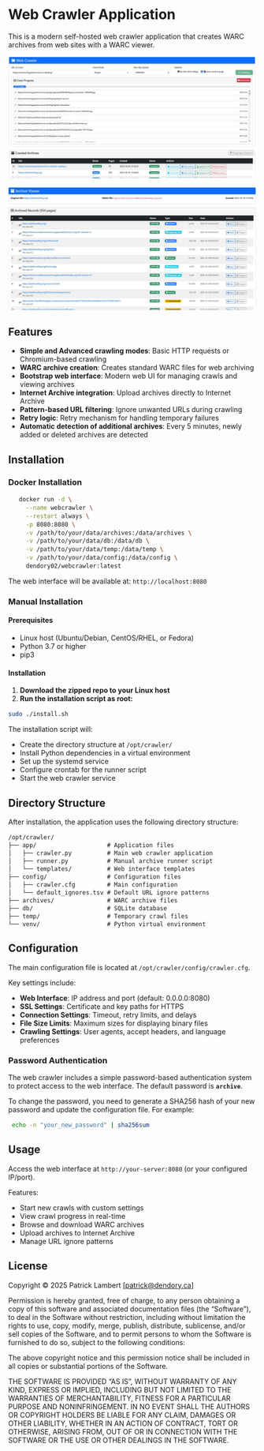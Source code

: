 # Web Crawler Application

This is a modern self-hosted web crawler application that creates WARC archives from web sites with a WARC viewer.

![](screenshot1.jpg)

![](screenshot2.jpg)

## Features

- **Simple and Advanced crawling modes**: Basic HTTP requests or Chromium-based crawling
- **WARC archive creation**: Creates standard WARC files for web archiving
- **Bootstrap web interface**: Modern web UI for managing crawls and viewing archives
- **Internet Archive integration**: Upload archives directly to Internet Archive
- **Pattern-based URL filtering**: Ignore unwanted URLs during crawling
- **Retry logic**: Retry mechanism for handling temporary failures
- **Automatic detection of additional archives**: Every 5 minutes, newly added or deleted archives are detected

## Installation

### Docker Installation

```bash
   docker run -d \
     --name webcrawler \
     --restart always \
     -p 8080:8080 \
     -v /path/to/your/data/archives:/data/archives \
     -v /path/to/your/data/db:/data/db \
     -v /path/to/your/data/temp:/data/temp \
     -v /path/to/your/data/config:/data/config \
     dendory02/webcrawler:latest
```

The web interface will be available at: `http://localhost:8080`

### Manual Installation

#### Prerequisites

- Linux host (Ubuntu/Debian, CentOS/RHEL, or Fedora)
- Python 3.7 or higher
- pip3

#### Installation

1. **Download the zipped repo to your Linux host**
2. **Run the installation script as root:**

```bash
sudo ./install.sh
```

The installation script will:
- Create the directory structure at `/opt/crawler/`
- Install Python dependencies in a virtual environment
- Set up the systemd service
- Configure crontab for the runner script
- Start the web crawler service

## Directory Structure

After installation, the application uses the following directory structure:

```
/opt/crawler/
├── app/                    # Application files
│   ├── crawler.py          # Main web crawler application
│   ├── runner.py           # Manual archive runner script
│   └── templates/          # Web interface templates
├── config/                 # Configuration files
│   ├── crawler.cfg         # Main configuration
│   └── default_ignores.tsv # Default URL ignore patterns
├── archives/               # WARC archive files
├── db/                     # SQLite database
├── temp/                   # Temporary crawl files
└── venv/                   # Python virtual environment
```

## Configuration

The main configuration file is located at `/opt/crawler/config/crawler.cfg`.

Key settings include:

- **Web Interface**: IP address and port (default: 0.0.0.0:8080)
- **SSL Settings**: Certificate and key paths for HTTPS
- **Connection Settings**: Timeout, retry limits, and delays
- **File Size Limits**: Maximum sizes for displaying binary files
- **Crawling Settings**: User agents, accept headers, and language preferences

### Password Authentication

The web crawler includes a simple password-based authentication system to protect access to the web interface. The default password is **`archive`**.

To change the password, you need to generate a SHA256 hash of your new password and update the configuration file. For example:

```bash
 echo -n "your_new_password" | sha256sum
```

## Usage

Access the web interface at `http://your-server:8080` (or your configured IP/port).

Features:
- Start new crawls with custom settings
- View crawl progress in real-time
- Browse and download WARC archives
- Upload archives to Internet Archive
- Manage URL ignore patterns

## License

Copyright © 2025 Patrick Lambert [patrick@dendory.ca]

Permission is hereby granted, free of charge, to any person obtaining a copy of this software and associated documentation files (the “Software”), to deal in the Software without restriction, including without limitation the rights to use, copy, modify, merge, publish, distribute, sublicense, and/or sell copies of the Software, and to permit persons to whom the Software is furnished to do so, subject to the following conditions:

The above copyright notice and this permission notice shall be included in all copies or substantial portions of the Software.

THE SOFTWARE IS PROVIDED “AS IS”, WITHOUT WARRANTY OF ANY KIND, EXPRESS OR IMPLIED, INCLUDING BUT NOT LIMITED TO THE WARRANTIES OF MERCHANTABILITY, FITNESS FOR A PARTICULAR PURPOSE AND NONINFRINGEMENT. IN NO EVENT SHALL THE AUTHORS OR COPYRIGHT HOLDERS BE LIABLE FOR ANY CLAIM, DAMAGES OR OTHER LIABILITY, WHETHER IN AN ACTION OF CONTRACT, TORT OR OTHERWISE, ARISING FROM, OUT OF OR IN CONNECTION WITH THE SOFTWARE OR THE USE OR OTHER DEALINGS IN THE SOFTWARE.
